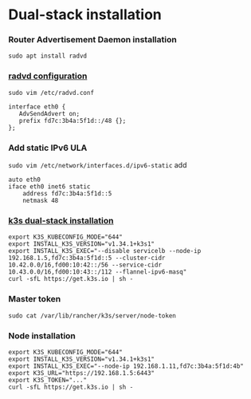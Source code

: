# Dual-stack installation

### Router Advertisement Daemon installation
```
sudo apt install radvd
```

### [radvd configuration](https://linux.die.net/man/5/radvd.conf)
`sudo vim /etc/radvd.conf`
```
interface eth0 {
   AdvSendAdvert on;
   prefix fd7c:3b4a:5f1d::/48 {};
};
```

### Add static IPv6 ULA
`sudo vim /etc/network/interfaces.d/ipv6-static`
add
```
auto eth0
iface eth0 inet6 static
    address fd7c:3b4a:5f1d::5
    netmask 48
```

### [k3s dual-stack installation](https://docs.k3s.io/installation/network-options#dual-stack-installation)
```
export K3S_KUBECONFIG_MODE="644"
export INSTALL_K3S_VERSION="v1.34.1+k3s1"
export INSTALL_K3S_EXEC="--disable servicelb --node-ip 192.168.1.5,fd7c:3b4a:5f1d::5 --cluster-cidr 10.42.0.0/16,fd00:10:42::/56 --service-cidr 10.43.0.0/16,fd00:10:43::/112 --flannel-ipv6-masq"
curl -sfL https://get.k3s.io | sh -
```

### Master token
`sudo cat /var/lib/rancher/k3s/server/node-token`

### Node installation
```
export K3S_KUBECONFIG_MODE="644"
export INSTALL_K3S_VERSION="v1.34.1+k3s1"
export INSTALL_K3S_EXEC="--node-ip 192.168.1.11,fd7c:3b4a:5f1d:4b"
export K3S_URL="https://192.168.1.5:6443"
export K3S_TOKEN="..."
curl -sfL https://get.k3s.io | sh -
```

